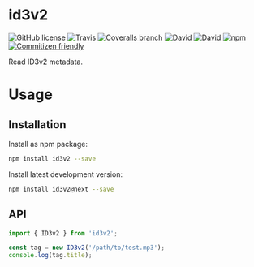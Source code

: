 # id3v2

[![GitHub license](https://img.shields.io/github/license/KnisterPeter/id3v2.svg)]()
[![Travis](https://img.shields.io/travis/KnisterPeter/id3v2.svg)](https://travis-ci.org/KnisterPeter/id3v2)
[![Coveralls branch](https://img.shields.io/coveralls/KnisterPeter/id3v2/master.svg)](https://coveralls.io/github/KnisterPeter/id3v2)
[![David](https://img.shields.io/david/KnisterPeter/id3v2.svg)](https://david-dm.org/KnisterPeter/id3v2)
[![David](https://img.shields.io/david/dev/KnisterPeter/id3v2.svg)](https://david-dm.org/KnisterPeter/id3v2#info=devDependencies&view=table)
[![npm](https://img.shields.io/npm/v/id3v2.svg)](https://www.npmjs.com/package/id3v2)
[![Commitizen friendly](https://img.shields.io/badge/commitizen-friendly-brightgreen.svg)](http://commitizen.github.io/cz-cli/)

Read ID3v2 metadata.

# Usage

## Installation
Install as npm package:

```sh
npm install id3v2 --save
```

Install latest development version:

```sh
npm install id3v2@next --save
```

## API

```js
import { ID3v2 } from 'id3v2';

const tag = new ID3v2('/path/to/test.mp3');
console.log(tag.title);
```
